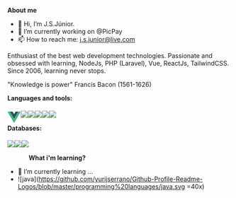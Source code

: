 **About me**

- 👋  Hi, I’m J.S.Júnior.
- 🔭  I’m currently working on @PicPay
- 📫  How to reach me: j.s.junior@live.com

Enthusiast of the best web development technologies.
Passionate and obsessed with learning, NodeJs, PHP (Laravel), Vue, ReactJs, TailwindCSS. Since 2006, learning never stops.

"Knowledge is power" Francis Bacon (1561-1626)

**Languages and tools:**

<h4>
<img align="left" height="30" src="https://github.com/biandishilaji/teste-dev-php/blob/Gabriel-Rodrigues-dos-Santos/github/vue.png">
<img align="left" height="30" src="https://cdn.iconscout.com/icon/free/png-256/javascript-2752148-2284965.png">
<img align="left" height="30" src="https://seeklogo.com/images/P/php-logo-ADE513E748-seeklogo.com.png">
<img align="left" height="30" src="https://upload.wikimedia.org/wikipedia/commons/thumb/9/9a/Laravel.svg/1200px-Laravel.svg.png">
<img align="left" height="30" src="https://raw.githubusercontent.com/jakeliny/jakeliny/master/images/linux.png">
<img align="left" height="30" src="https://refactoringui.nyc3.cdn.digitaloceanspaces.com/tailwind-logo.svg">
</h4>
</br>

**Databases:**
<h4>
<img align="left" height="40" src="https://github.com/yurijserrano/Github-Profile-Readme-Logos/blob/master/databases/oracle.svg">
    
<img align="left" height="40" src="https://github.com/yurijserrano/Github-Profile-Readme-Logos/blob/master/databases/mysql.svg">

<img align="left" height="40" src="https://github.com/yurijserrano/Github-Profile-Readme-Logos/blob/master/databases/postgresql.svg">

</h4>
</br>

**What i'm learning?**

- 🌱 I’m currently learning ...
- ![java](https://github.com/yurijserrano/Github-Profile-Readme-Logos/blob/master/programming%20languages/java.svg =40x)

<!--
**juniorsantos/juniorsantos** is a ✨ _special_ ✨ repository because its `README.md` (this file) appears on your GitHub profile.

Here are some ideas to get you started:

- 🔭 I’m currently working on ...
- 🌱 I’m currently learning ...
- 👯 I’m looking to collaborate on ...
- 🤔 I’m looking for help with ...
- 💬 Ask me about ...
- 📫 How to reach me: ...
- 😄 Pronouns: ...
- ⚡ Fun fact: ...
-->
